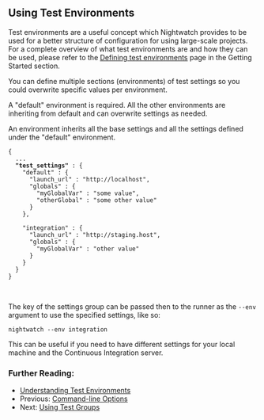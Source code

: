 ## Using Test Environments

Test environments are a useful concept which Nightwatch provides to be used for a better structure of configuration for using large-scale projects. For a complete overview of what test environments are and how they can be used, please refer to the [Defining test environments](https://v2.nightwatchjs.org/guide/using-nightwatch/concepts.html#defining-test-environments) page in the Getting Started section.

You can define multiple sections (environments) of test settings so you could overwrite specific values per environment.
<p class="alert alert-info">A "default" environment is required. All the other environments are inheriting from default and can overwrite settings as needed.</p>

An environment inherits all the base settings and all the settings defined under the "default" environment.

<pre><code class="language-javascript">{
  ...
  <strong>"test_settings"</strong> : {
    "default" : {
      "launch_url" : "http://localhost",
      "globals" : {
        "myGlobalVar" : "some value",
        "otherGlobal" : "some other value"
      }
    },

    "integration" : {
      "launch_url" : "http://staging.host",
      "globals" : {
        "myGlobalVar" : "other value"
      }
    }
  }
}</code></pre>
<br>

The key of the settings group can be passed then to the runner as the `--env` argument to use the specified settings, like so:

<pre><code class="language-bash">nightwatch --env integration</code></pre>

This can be useful if you need to have different settings for your local machine and the Continuous Integration server.

### Further Reading:
- [Understanding Test Environments](/gettingstarted/concepts/#defining-test-environments)
- Previous: [Command-line Options](/guide/running-tests/command-line-options.html)
- Next: [Using Test Groups](/guide/running-tests/test-groups.html)
